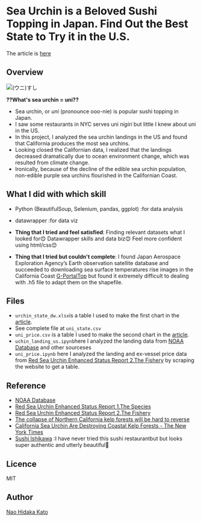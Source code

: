 # Sea Urchin is a Beloved Sushi Topping in Japan. Find Out the Best State to Try it in the U.S.
The article is [here](https://naokatoh.github.io/sea_urchin/)

## Overview
![(ウニ)すし](https://cdn.emojidex.com/emoji/seal/(ウニ)すし.png "(ウニ)すし")


**??What's sea urchin = uni??**  
- Sea urchin, or *uni* (pronounce ooo-nie) is popular sushi topping in Japan. 
- I saw some restaurants in NYC serves uni *nigiri* but little I knew about uni in the US.
- In this project, I analyzed the sea urchin landings in the US and found that California produces the most sea urchins.
- Looking closed the Californian data, I realized that the landings decreased dramatically due to ocean environment change, which was resulted from climate change.
- Ironically, because of the decline of the edible sea urchin population, non-edible purple sea urchins flourished in the Californian Coast. 

## What I did with which skill
- Python (BeautifulSoup, Selenium, pandas, ggplot) :for data analysis
- datawrapper :for data viz

- **Thing that I tried and feel satisfied**: Finding relevant datasets what I looked for😊 Datawrapper skills and data biz😊 Feel more confident using html/css😊
- **Thing that I tried but couldn't complete**: I found Japan Aerospace Exploration Agency’s Earth observation satellite database and succeeded to downloading sea surface temperatures rise images in the California Coast [G\-PortalTop](https://gportal.jaxa.jp/gpr/) but found it extremely difficult to dealing with .h5 file to adapt them on the shapefile. 


## Files
- ```urchin_state_dw.xlsx```is a table I used to make the first chart in the [article](https://naokatoh.github.io/sea_urchin/).
- See complete file at ```uni_state.csv```
- ```uni_price.csv``` is a table I used to make the second chart in the [article](https://naokatoh.github.io/sea_urchin/).
- ```uchin_landing_us.ipynb```here I analyzed the landing data from [NOAA Database](https://www.fisheries.noaa.gov/foss/f?p=215:200:17118210909997:Mail:NO:::) and other sourceses
- ```uni_price.ipynb``` here I analyzed the landing and ex-vessel price data from [Red Sea Urchin Enhanced Status Report 2.The Fishery](https://marinespecies.wildlife.ca.gov/red-sea-urchin/the-fishery/) by scraping the website to get a table. 

## Reference
- [NOAA Database](https://www.fisheries.noaa.gov/foss/f?p=215:200:17118210909997:Mail:NO:::)  
- [Red Sea Urchin Enhanced Status Report 1.The Species](https://marinespecies.wildlife.ca.gov/red-sea-urchin/the-species/)  
- [Red Sea Urchin Enhanced Status Report 2.The Fishery](https://marinespecies.wildlife.ca.gov/red-sea-urchin/the-fishery/)  
- [The collapse of Northern California kelp forests will be hard to reverse](https://news.ucsc.edu/2021/03/kelp-forests-norcal.html)  
- [California Sea Urchin Are Destroying Coastal Kelp Forests \- The New York Times](https://www.nytimes.com/2021/10/04/dining/california-sea-urchin-kelp-coastline.html)  
- [Sushi Ishikawa](https://www.ishikawanyc.com/) :I have never tried this sushi restaurantbut but looks super authentic and utterly beautiful🥰  


## Licence

MIT

## Author

[Nao Hidaka Kato](https://github.com/naokatoh)

